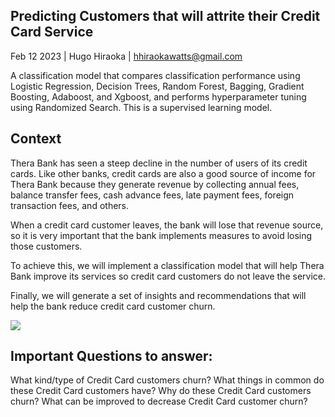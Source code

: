 ## Predicting Customers that will attrite their Credit Card Service

Feb 12 2023 | Hugo Hiraoka | <hhiraokawatts@gmail.com>

A classification model that compares classification performance using Logistic Regression, Decision Trees, Random Forest, Bagging, Gradient Boosting, Adaboost, and Xgboost, and performs hyperparameter tuning using Randomized Search. This is a supervised learning model.

## Context

Thera Bank has seen a steep decline in the number of users of its credit cards. Like other banks, credit cards are also a good source of income for Thera Bank because they generate revenue by collecting annual fees, balance transfer fees, cash advance fees, late payment fees, foreign transaction fees, and others.

When a credit card customer leaves, the bank will lose that revenue source, so it is very important that the bank implements measures to avoid losing those customers.

To achieve this, we will implement a classification model that will help Thera Bank improve its services so credit card customers do not leave the service.

Finally, we will generate a set of insights and recommendations that will help the bank reduce credit card customer churn.

![](https://i.imgur.com/cJDIM9N.jpg)

## Important Questions to answer:

What kind/type of Credit Card customers churn?
What things in common do these Credit Card customers have?
Why do these Credit Card customers churn?
What can be improved to decrease Credit Card customer churn?
